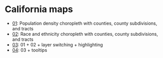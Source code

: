 # California maps

* [01](01): Population density choropleth with counties, county subdivisions,
and tracts
* [02](02): Race and ethnicity choropleth with counties, county subdivisions,
and tracts
* [03](03): 01 + 02 + layer switching + highlighting
* [04](04): 03 + tooltips
